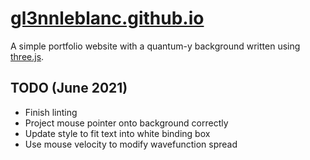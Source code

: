 # [gl3nnleblanc.github.io](https://gl3nnleblanc.github.io)
A simple portfolio website with a quantum-y background written using [three.js](https://threejs.org).

## TODO (June 2021)
* Finish linting
* Project mouse pointer onto background correctly
* Update style to fit text into white binding box
* Use mouse velocity to modify wavefunction spread
